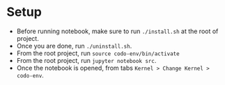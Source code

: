 # Setup

- Before running notebook, make sure to run `./install.sh` at the root of project.
- Once you are done, run `./uninstall.sh`.
- From the root project, run `source codo-env/bin/activate`
- From the root project, run `jupyter notebook src`.
- Once the notebook is opened, from tabs `Kernel > Change Kernel > codo-env`.
